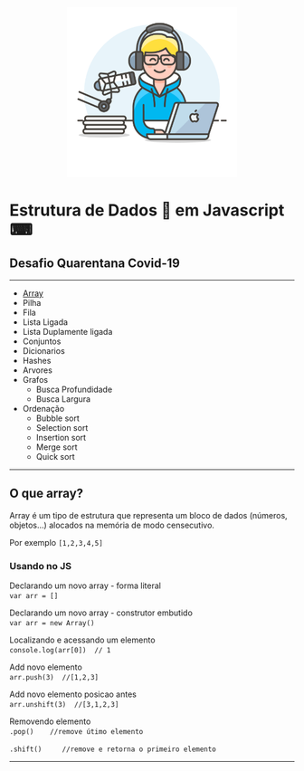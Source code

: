 <p align = "center">
<img src="img/radio-host.png" width=300>
</p>

# Estrutura de Dados :game_die: em Javascript ⌨

## Desafio Quarentana Covid-19
***********

* [Array](#array)
* Pilha
* Fila
* Lista Ligada
* Lista Duplamente ligada
* Conjuntos
* Dicionarios
* Hashes 
* Arvores
* Grafos
  * Busca Profundidade
  * Busca Largura
* Ordenação
  * Bubble sort
  * Selection sort
  * Insertion sort
  * Merge sort
  * Quick sort
 
************
<div id='array'/> 

## O que array?
Array é um tipo de estrutura que representa um bloco de dados (números, objetos...) alocados na memória de modo censecutivo.

Por exemplo 
`[1,2,3,4,5]`

### Usando no JS

Declarando um novo array - forma literal </br>
`var arr = []`

Declarando um novo array - construtor embutido</br>
`var arr = new Array()`

Localizando e acessando um elemento</br>
`console.log(arr[0])  // 1`

Add novo elemento</br>
`arr.push(3)  //[1,2,3]`

Add novo elemento posicao antes</br>
`arr.unshift(3)  //[3,1,2,3]`

Removendo elemento </br>
`.pop()    //remove útimo elemento`

`.shift()     //remove e retorna o primeiro elemento`
</br>

***************








